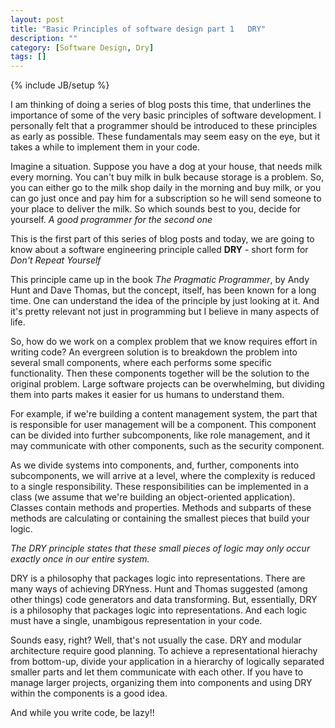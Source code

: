 ```yaml
---
layout: post
title: "Basic Principles of software design part 1   DRY"
description: ""
category: [Software Design, Dry]
tags: []
---
```

{% include JB/setup %}


I am thinking of doing a series of blog posts this time, that
underlines the importance of some of the very basic principles of
software development. I personally felt that a programmer should be
introduced to these principles as early as possible. These fundamentals
may seem easy on the eye, but it takes a while to implement them
in your code.

Imagine a situation. Suppose you have a dog at your house, that needs
milk every morning. You can't buy milk in bulk because storage is a problem.
So, you can either go to the milk shop daily in the morning and buy milk, or
you can go just once and pay him for a subscription so he will send someone
to your place to deliver the milk. So which sounds best to you, decide for
yourself. *A good programmer for the second one*

This is the first part of this series of blog posts and today, we are going
to know about a software engineering principle called **DRY** - short form
for *Don't Repeat Yourself*

This principle came up in the book *The Pragmatic Programmer*, by
Andy Hunt and Dave Thomas, but the concept, itself, has been known
for a long time. One can understand the idea of the principle by just
looking at it. And it's pretty relevant not just in programming but I
believe in many aspects of life.

So, how do we work on a complex problem that we know requires effort in
writing code? An evergreen solution is to breakdown the problem into
several small components, where each performs some specific functionality.
Then these components together will be the solution to the original
problem. Large software projects can be overwhelming, but dividing them
into parts makes it easier for us humans to understand them.

For example, if we're building a content management system, the part that
is responsible for user management will be a component. This component can
be divided into further subcomponents, like role management, and it may
communicate with other components, such as the security component.

As we divide systems into components, and, further, components into
subcomponents, we will arrive at a level, where the complexity is reduced
to a single responsibility. These responsibilities can be implemented in a
class (we assume that we're building an object-oriented application).
Classes contain methods and properties. Methods and subparts of these
methods are calculating or containing the smallest pieces that build your
logic.

*The DRY principle states that these small pieces of logic may only
occur exactly once in our entire system.*

DRY is a philosophy that packages logic into representations.
There are many ways of achieving DRYness. Hunt and Thomas suggested
(among other things) code generators and data transforming. But,
essentially, DRY is a philosophy that packages logic into representations.
And each logic must have a single, unambigous representation in your code.

Sounds easy, right? Well, that's not usually the case. DRY and modular
architecture require good planning. To achieve a representational hierachy
from bottom-up, divide your application in a hierarchy of logically separated
smaller parts and let them communicate with each other. If you have to manage
larger projects, organizing them into components and using DRY within the
components is a good idea.

And while you write code, be lazy!!
